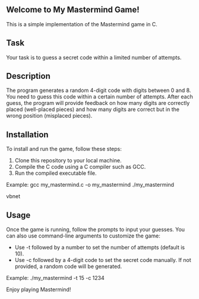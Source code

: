 ## Welcome to My Mastermind Game! 
 
This is a simple implementation of the Mastermind game in C. 
 
## Task 
 
Your task is to guess a secret code within a limited number of attempts. 
 
## Description 
 
The program generates a random 4-digit code with digits between 0 and 8. You need to guess this code within a certain number of attempts. After each guess, the program will provide feedback on how many digits are correctly placed (well-placed pieces) and how many digits are correct but in the wrong position (misplaced pieces). 
 
## Installation 
 
To install and run the game, follow these steps: 
 
1. Clone this repository to your local machine. 
2. Compile the C code using a C compiler such as GCC. 
3. Run the compiled executable file. 
 
Example: 
gcc my_mastermind.c -o my_mastermind 
./my_mastermind 
 
vbnet 
 
## Usage 
 
Once the game is running, follow the prompts to input your guesses. You can also use command-line arguments to customize the game: 
 
- Use -t followed by a number to set the number of attempts (default is 10). 
- Use -c followed by a 4-digit code to set the secret code manually. If not provided, a random code will be generated. 
 
Example: 
./my_mastermind -t 15 -c 1234 
 
 
 
Enjoy playing Mastermind!